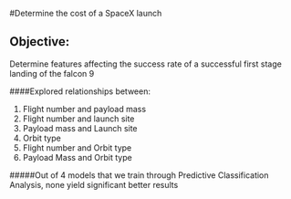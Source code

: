 #Determine the cost of a SpaceX launch

## Objective:
Determine features affecting the success rate of a successful first stage landing of the falcon 9

####Explored relationships between:
1. Flight number and payload mass
2. Flight number and launch site
3. Payload mass and Launch site
4. Orbit type
5. Flight number and Orbit type
6. Payload Mass and Orbit type

#####Out of 4 models that we train through Predictive Classification Analysis, none yield significant better results


